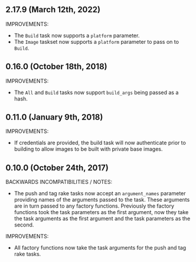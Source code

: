 ## 2.17.9 (March 12th, 2022)

IMPROVEMENTS:

* The `Build` task now supports a `platform` parameter.
* The `Image` taskset now supports a `platform` parameter to pass on to `Build`.

## 0.16.0 (October 18th, 2018)

IMPROVEMENTS:

* The `All` and `Build` tasks now support `build_args` being passed as a hash.

## 0.11.0 (January 9th, 2018)

IMPROVEMENTS:

* If credentials are provided, the build task will now authenticate prior to
  building to allow images to be built with private base images.

## 0.10.0 (October 24th, 2017)

BACKWARDS INCOMPATIBILITIES / NOTES:

* The push and tag rake tasks now accept an `argument_names` parameter 
  providing names of the arguments passed to the task. These arguments are in 
  turn passed to any factory functions. Previously the factory functions took 
  the task parameters as the first argument, now they take the task arguments 
  as the first argument and the task parameters as the second.

IMPROVEMENTS:

* All factory functions now take the task arguments for the push and tag rake 
  tasks.
